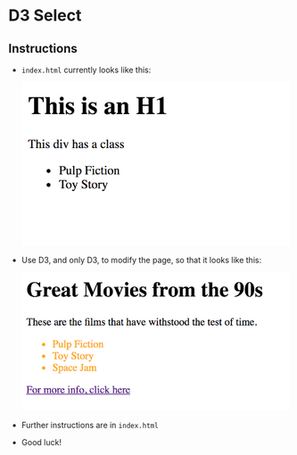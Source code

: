 # D3 Select


## Instructions

* `index.html` currently looks like this:

  ![movie1.png](movie1.png)
  
* Use D3, and only D3, to modify the page, so that it looks like this:
  
  ![movie2.png](movie2.png)

* Further instructions are in `index.html`  
  
* Good luck!  